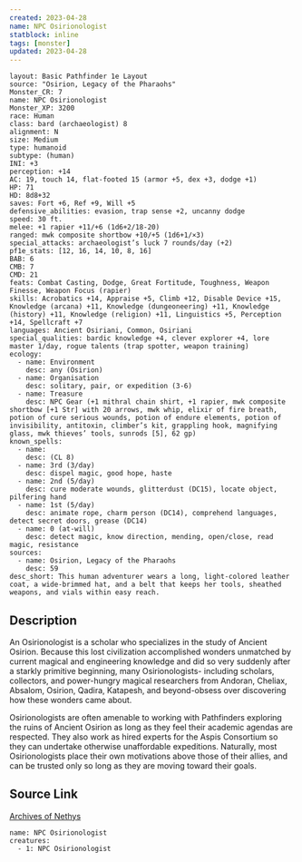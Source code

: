 ```yaml
---
created: 2023-04-28
name: NPC Osirionologist
statblock: inline
tags: [monster]
updated: 2023-04-28
---
```

```statblock
layout: Basic Pathfinder 1e Layout
source: "Osirion, Legacy of the Pharaohs"
Monster_CR: 7
name: NPC Osirionologist
Monster_XP: 3200
race: Human
class: bard (archaeologist) 8
alignment: N
size: Medium
type: humanoid
subtype: (human)
INI: +3
perception: +14
AC: 19, touch 14, flat-footed 15 (armor +5, dex +3, dodge +1)
HP: 71
HD: 8d8+32
saves: Fort +6, Ref +9, Will +5
defensive_abilities: evasion, trap sense +2, uncanny dodge
speed: 30 ft.
melee: +1 rapier +11/+6 (1d6+2/18-20)
ranged: mwk composite shortbow +10/+5 (1d6+1/×3)
special_attacks: archaeologist’s luck 7 rounds/day (+2)
pf1e_stats: [12, 16, 14, 10, 8, 16]
BAB: 6
CMB: 7
CMD: 21
feats: Combat Casting, Dodge, Great Fortitude, Toughness, Weapon Finesse, Weapon Focus (rapier)
skills: Acrobatics +14, Appraise +5, Climb +12, Disable Device +15, Knowledge (arcana) +11, Knowledge (dungeoneering) +11, Knowledge (history) +11, Knowledge (religion) +11, Linguistics +5, Perception +14, Spellcraft +7
languages: Ancient Osiriani, Common, Osiriani
special_qualities: bardic knowledge +4, clever explorer +4, lore master 1/day, rogue talents (trap spotter, weapon training)
ecology:
  - name: Environment
    desc: any (Osirion)
  - name: Organisation
    desc: solitary, pair, or expedition (3-6)
  - name: Treasure
    desc: NPC Gear (+1 mithral chain shirt, +1 rapier, mwk composite shortbow [+1 Str] with 20 arrows, mwk whip, elixir of fire breath, potion of cure serious wounds, potion of endure elements, potion of invisibility, antitoxin, climber’s kit, grappling hook, magnifying glass, mwk thieves’ tools, sunrods [5], 62 gp)
known_spells:
  - name:
    desc: (CL 8)
  - name: 3rd (3/day)
    desc: dispel magic, good hope, haste
  - name: 2nd (5/day)
    desc: cure moderate wounds, glitterdust (DC15), locate object, pilfering hand
  - name: 1st (5/day)
    desc: animate rope, charm person (DC14), comprehend languages, detect secret doors, grease (DC14)
  - name: 0 (at-will)
    desc: detect magic, know direction, mending, open/close, read magic, resistance
sources:
  - name: Osirion, Legacy of the Pharaohs
    desc: 59
desc_short: This human adventurer wears a long, light-colored leather coat, a wide-brimmed hat, and a belt that keeps her tools, sheathed weapons, and vials within easy reach.
```
## Description
An Osirionologist is a scholar who specializes in the study of Ancient Osirion. Because this lost civilization accomplished wonders unmatched by current magical and engineering knowledge and did so very suddenly after a starkly primitive beginning, many Osirionologists- including scholars, collectors, and power-hungry magical researchers from Andoran, Cheliax, Absalom, Osirion, Qadira, Katapesh, and beyond-obsess over discovering how these wonders came about.

Osirionologists are often amenable to working with Pathfinders exploring the ruins of Ancient Osirion as long as they feel their academic agendas are respected. They also work as hired experts for the Aspis Consortium so they can undertake otherwise unaffordable expeditions. Naturally, most Osirionologists place their own motivations above those of their allies, and can be trusted only so long as they are moving toward their goals.
## Source Link
[Archives of Nethys](https://aonprd.com/NPCDisplay.aspx?ItemName=Osirionologist)
```encounter-table
name: NPC Osirionologist
creatures:
  - 1: NPC Osirionologist
```
